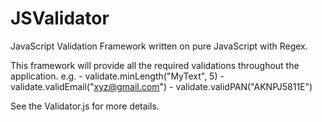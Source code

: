 JSValidator
===========

JavaScript Validation Framework written on pure JavaScript with Regex.

This framework will provide all the required validations throughout the application.
e.g. - validate.minLength("MyText", 5)
     - validate.validEmail("xyz@gmail.com")
     - validate.validPAN("AKNPJ5811E")

	 
See the Validator.js for more details.